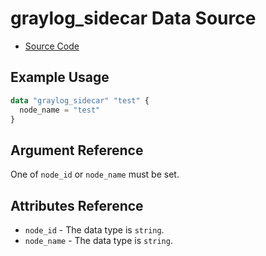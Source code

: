 # graylog_sidecar Data Source

* [Source Code](https://github.com/bmhughes/terraform-provider-graylog/blob/master/graylog/datasource/sidecar/data_source.go)

## Example Usage

```tf
data "graylog_sidecar" "test" {
  node_name = "test"
}
```

## Argument Reference

One of `node_id` or `node_name` must be set.

## Attributes Reference

* `node_id` - The data type is `string`.
* `node_name` - The data type is `string`.

